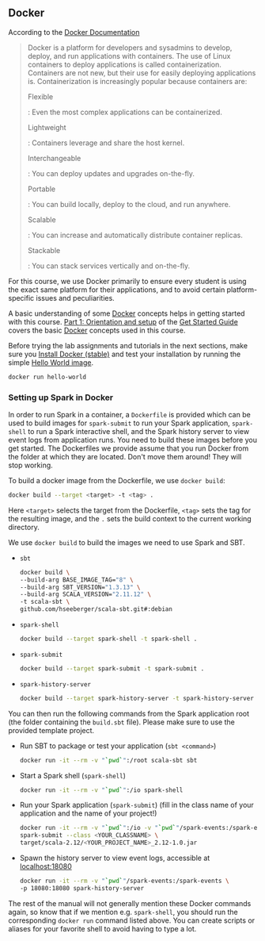 ## Docker

According to the [Docker Documentation](https://docs.docker.com/get-started)

> Docker is a platform for developers and sysadmins to develop, deploy, and run
> applications with containers. The use of Linux containers to deploy
> applications is called containerization. Containers are not new, but their
> use for easily deploying applications is. Containerization is increasingly
> popular because containers are:
>
> Flexible
>
> : Even the most complex applications can be containerized.
>
> Lightweight
>
> : Containers leverage and share the host kernel.
>
> Interchangeable
>
> : You can deploy updates and upgrades on-the-fly.
>
> Portable
>
> : You can build locally, deploy to the cloud, and run anywhere.
>
> Scalable
>
> : You can increase and automatically distribute container replicas.
>
> Stackable
>
> : You can stack services vertically and on-the-fly.

For this course, we use Docker primarily to ensure every student is using the
exact same platform for their applications, and to avoid certain
platform-specific issues and peculiarities.

A basic understanding of some [Docker](https://docs.docker.com/) concepts helps in getting started with
this course. [Part 1: Orientation and setup](https://docs.docker.com/get-started/) of the [Get Started Guide](https://docs.docker.com/get-started/) covers the basic [Docker](https://docs.docker.com/) concepts used in this course.

Before trying the lab assignments and tutorials in the next sections, make sure
you [Install Docker (stable)](https://docs.docker.com/install/#supported-platforms) and test your installation by running the simple
[Hello World image](https://hub.docker.com/_/hello-world).

```bash
docker run hello-world
```

### Setting up Spark in Docker

In order to run Spark in a container, a `Dockerfile` is provided which can be
used to build images for `spark-submit` to run your Spark application,
`spark-shell` to run a Spark interactive shell, and the Spark history server to
view event logs from application runs. You need to build these images before
you get started. The Dockerfiles we provide assume that you run Docker from the
folder at which they are located. Don't move them around! They will stop
working.

To build a docker image from the Dockerfile, we use `docker build`:

```bash
docker build --target <target> -t <tag> .
```

Here `<target>` selects the target from the Dockerfile, `<tag>` sets the tag
for the resulting image, and the `.` sets the build context to the current
working directory.

We use `docker build` to build the images we need to use Spark and SBT.

- `sbt`

  ```bash
  docker build \
  --build-arg BASE_IMAGE_TAG="8" \
  --build-arg SBT_VERSION="1.3.13" \
  --build-arg SCALA_VERSION="2.11.12" \
  -t scala-sbt \
  github.com/hseeberger/scala-sbt.git#:debian
  ```

- `spark-shell`

  ```bash
  docker build --target spark-shell -t spark-shell .
  ```

- `spark-submit`

  ```bash
  docker build --target spark-submit -t spark-submit .
  ```

- `spark-history-server`

  ```bash
  docker build --target spark-history-server -t spark-history-server .
  ```

You can then run the following commands from the Spark application root
(the folder containing the `build.sbt` file). Please make sure to use the
provided template project.

- Run SBT to package or test your application (`sbt <command>`)

  ```bash
  docker run -it --rm -v "`pwd`":/root scala-sbt sbt
  ```

- Start a Spark shell (`spark-shell`)

  ```bash
  docker run -it --rm -v "`pwd`":/io spark-shell
  ```

- Run your Spark application (`spark-submit`) (fill in the class name of your
  application and the name of your project!)

  ```bash
  docker run -it --rm -v "`pwd`":/io -v "`pwd`"/spark-events:/spark-events \
  spark-submit --class <YOUR_CLASSNAME> \
  target/scala-2.12/<YOUR_PROJECT_NAME>_2.12-1.0.jar
  ```

- Spawn the history server to view event logs, accessible at
  [localhost:18080](http://localhost:18080)

  ```bash
  docker run -it --rm -v "`pwd`"/spark-events:/spark-events \
  -p 18080:18080 spark-history-server
  ```

The rest of the manual will not generally mention these Docker commands again,
so know that if we mention e.g. `spark-shell`, you should run the corresponding
`docker run` command listed above. You can create scripts or aliases for your
favorite shell to avoid having to type a lot.
